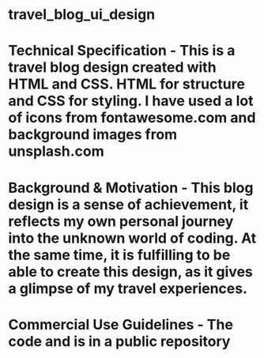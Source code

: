 # travel_blog_ui_design

# Technical Specification - This is a travel blog design created with HTML and CSS. HTML for structure and CSS for styling. I have used a lot of icons from fontawesome.com and background images from unsplash.com

# Background & Motivation - This blog design is a sense of achievement, it reflects my own personal journey into the unknown world of coding. At the same time, it is fulfilling to be able to create this design, as it gives a glimpse of my travel experiences. 

# Commercial Use Guidelines - The code and is in a public repository 

